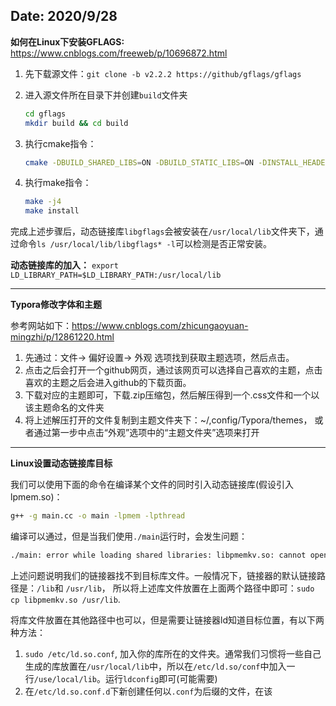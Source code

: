 ## Date: 2020/9/28

**如何在Linux下安装GFLAGS:**
    https://www.cnblogs.com/freeweb/p/10696872.html

1. 先下载源文件：``git clone -b v2.2.2 https://github/gflags/gflags``

2. 进入源文件所在目录下并创建``build``文件夹

   ```bash
   cd gflags
   mkdir build && cd build
   ```

3. 执行cmake指令：

   ```bash
   cmake -DBUILD_SHARED_LIBS=ON -DBUILD_STATIC_LIBS=ON -DINSTALL_HEADERS=ON -DINSTALL_SHARED_LIBS=ON -DINSTALL_STATIC_LIBS=ON ..
   ```

4. 执行make指令：

   ```bash
   make -j4
   make install
   ```

完成上述步骤后，动态链接库``libgflags``会被安装在``/usr/local/lib``文件夹下，通过命令``ls /usr/local/lib/libgflags* -l``可以检测是否正常安装。

**动态链接库的加入：** ``export LD_LIBRARY_PATH=$LD_LIBRARY_PATH:/usr/local/lib``

---

**Typora修改字体和主题**

参考网站如下：https://www.cnblogs.com/zhicungaoyuan-mingzhi/p/12861220.html

1. 先通过：文件-> 偏好设置-> 外观 选项找到获取主题选项，然后点击。
2. 点击之后会打开一个github网页，通过该网页可以选择自己喜欢的主题，点击喜欢的主题之后会进入github的下载页面。
3. 下载对应的主题即可，下载.zip压缩包，然后解压得到一个.css文件和一个以该主题命名的文件夹
4. 将上述解压打开的文件复制到主题文件夹下：~/,config/Typora/themes， 或者通过第一步中点击“外观”选项中的“主题文件夹”选项来打开

---

**Linux设置动态链接库目标**

我们可以使用下面的命令在编译某个文件的同时引入动态链接库(假设引入lpmem.so)：

```bash
g++ -g main.cc -o main -lpmem -lpthread
```

编译可以通过，但是当我们使用``./main``运行时，会发生问题：

```bash
./main: error while loading shared libraries: libpmemkv.so: cannot open shared object file: No such file or directory
```

上述问题说明我们的链接器找不到目标库文件。一般情况下，链接器的默认链接路径是：``/lib``和 ``/usr/lib``， 所以将上述库文件放置在上面两个路径中即可：``sudo cp libpmemkv.so /usr/lib``. 

将库文件放置在其他路径中也可以，但是需要让链接器ld知道目标位置，有以下两种方法：

1. ``sudo /etc/ld.so.conf``, 加入你的库所在的文件夹。通常我们习惯将一些自己生成的库放置在``/usr/local/lib``中，所以在``/etc/ld.so/conf``中加入一行``/use/local/lib``。运行``ldconfig``即可(可能需要)
2. 在``/etc/ld.so.conf.d``下新创建任何以``.conf``为后缀的文件，在该

